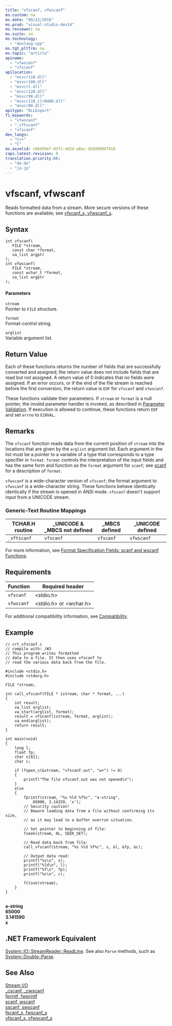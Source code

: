 ```yaml
---
title: "vfscanf, vfwscanf"
ms.custom: na
ms.date: "09/22/2016"
ms.prod: "visual-studio-dev14"
ms.reviewer: na
ms.suite: na
ms.technology: 
  - "devlang-cpp"
ms.tgt_pltfrm: na
ms.topic: "article"
apiname: 
  - "vfwscanf"
  - "vfscanf"
apilocation: 
  - "msvcr110.dll"
  - "msvcr100.dll"
  - "msvcrt.dll"
  - "msvcr120.dll"
  - "msvcr90.dll"
  - "msvcr110_clr0400.dll"
  - "msvcr80.dll"
apitype: "DLLExport"
f1_keywords: 
  - "vfwscanf"
  - "_vftscanf"
  - "vfscanf"
dev_langs: 
  - "C++"
  - "C"
ms.assetid: c06450ef-03f1-4d24-a8ac-d2dd98847918
caps.latest.revision: 8
translation.priority.ht: 
  - "de-de"
  - "ja-jp"
---
```

# vfscanf, vfwscanf
Reads formatted data from a stream. More secure versions of these functions are available; see [vfscanf_s, vfwscanf_s](../vs140/vfscanf_s--vfwscanf_s.md).  
  
## Syntax  
  
```  
int vfscanf(   
   FILE *stream,  
   const char *format,  
   va_list argptr   
);  
int vfwscanf(   
   FILE *stream,  
   const wchar_t *format,  
   va_list argptr   
);  
```  
  
#### Parameters  
 `stream`  
 Pointer to `FILE` structure.  
  
 `format`  
 Format-control string.  
  
 `arglist`  
 Variable argument list.  
  
## Return Value  
 Each of these functions returns the number of fields that are successfully converted and assigned; the return value does not include fields that are read but not assigned. A return value of 0 indicates that no fields were assigned. If an error occurs, or if the end of the file stream is reached before the first conversion, the return value is `EOF` for `vfscanf` and `vfwscanf`.  
  
 These functions validate their parameters. If `stream` or `format` is a null pointer, the invalid parameter handler is invoked, as described in [Parameter Validation](../vs140/parameter-validation.md). If execution is allowed to continue, these functions return `EOF` and set `errno` to `EINVAL`.  
  
## Remarks  
 The `vfscanf` function reads data from the current position of `stream` into the locations that are given by the `arglist` argument list. Each argument in the list must be a pointer to a variable of a type that corresponds to a type specifier in `format`. `format` controls the interpretation of the input fields and has the same form and function as the `format` argument for `scanf`; see [scanf](../vs140/scanf--_scanf_l--wscanf--_wscanf_l.md) for a description of `format`.  
  
 `vfwscanf` is a wide-character version of `vfscanf`; the format argument to `vfwscanf` is a wide-character string. These functions behave identically identically if the stream is opened in ANSI mode. `vfscanf` doesn't support input from a UNICODE stream.  
  
### Generic-Text Routine Mappings  
  
|TCHAR.H routine|_UNICODE & _MBCS not defined|_MBCS defined|_UNICODE defined|  
|---------------------|------------------------------------|--------------------|-----------------------|  
|`_vftscanf`|`vfscanf`|`vfscanf`|`vfwscanf`|  
  
 For more information, see [Format Specification Fields: scanf and wscanf Functions](../vs140/format-specification-fields--scanf-and-wscanf-functions.md).  
  
## Requirements  
  
|Function|Required header|  
|--------------|---------------------|  
|`vfscanf`|\<stdio.h>|  
|`vfwscanf`|\<stdio.h> or \<wchar.h>|  
  
 For additional compatibility information, see [Compatibility](../vs140/compatibility.md).  
  
## Example  
  
```  
// crt_vfscanf.c  
// compile with: /W3  
// This program writes formatted  
// data to a file. It then uses vfscanf to  
// read the various data back from the file.  
  
#include <stdio.h>  
#include <stdarg.h>  
  
FILE *stream;  
  
int call_vfscanf(FILE * istream, char * format, ...)  
{  
    int result;  
    va_list arglist;  
    va_start(arglist, format);  
    result = vfscanf(istream, format, arglist);  
    va_end(arglist);  
    return result;  
}  
  
int main(void)  
{  
    long l;  
    float fp;  
    char s[81];  
    char c;  
  
    if (fopen_s(&stream, "vfscanf.out", "w+") != 0)  
    {  
        printf("The file vfscanf.out was not opened\n");  
    }  
    else  
    {  
        fprintf(stream, "%s %ld %f%c", "a-string",  
            65000, 3.14159, 'x');  
        // Security caution!  
        // Beware loading data from a file without confirming its size,  
        // as it may lead to a buffer overrun situation.  
  
        // Set pointer to beginning of file:  
        fseek(stream, 0L, SEEK_SET);  
  
        // Read data back from file:  
        call_vfscanf(stream, "%s %ld %f%c", s, &l, &fp, &c);  
  
        // Output data read:   
        printf("%s\n", s);  
        printf("%ld\n", l);  
        printf("%f\n", fp);  
        printf("%c\n", c);  
  
        fclose(stream);  
    }  
}  
  
```  
  
 **a-string**  
**65000**  
**3.141590**  
**x**   
## .NET Framework Equivalent  
 [System::IO::StreamReader::ReadLine](https://msdn.microsoft.com/en-us/library/system.io.streamreader.readline.aspx). See also `Parse` methods, such as [System::Double::Parse](https://msdn.microsoft.com/en-us/library/system.double.parse.aspx).  
  
## See Also  
 [Stream I/O](../vs140/stream-i-o.md)   
 [_cscanf, _cwscanf](../vs140/_cscanf--_cscanf_l--_cwscanf--_cwscanf_l.md)   
 [fprintf, fwprintf](../vs140/fprintf--_fprintf_l--fwprintf--_fwprintf_l.md)   
 [scanf, wscanf](../vs140/scanf--_scanf_l--wscanf--_wscanf_l.md)   
 [sscanf, swscanf](../vs140/sscanf--_sscanf_l--swscanf--_swscanf_l.md)   
 [fscanf_s, fwscanf_s](../vs140/fscanf_s--_fscanf_s_l--fwscanf_s--_fwscanf_s_l.md)   
 [vfscanf_s, vfwscanf_s](../vs140/vfscanf_s--vfwscanf_s.md)